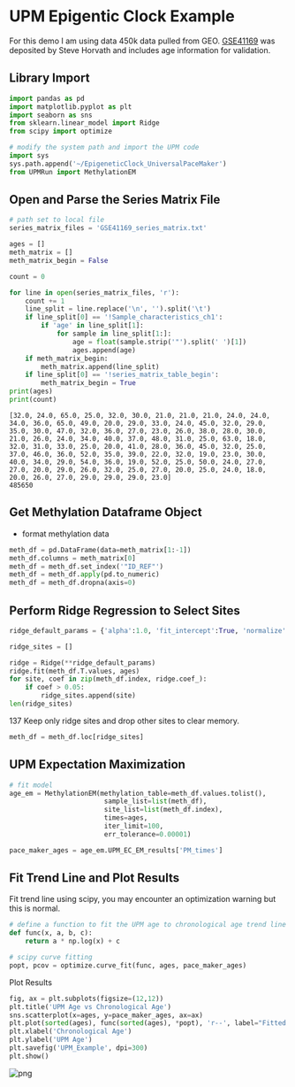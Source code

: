 
# UPM Epigentic Clock Example

For this demo I am using data 450k data pulled from GEO. [GSE41169](ftp://ftp.ncbi.nlm.nih.gov/geo/series/GSE41nnn/GSE41169/matrix/GSE41169_series_matrix.txt.gz) was 
deposited by Steve Horvath and includes age information for validation. 

## Library Import


```python
import pandas as pd
import matplotlib.pyplot as plt
import seaborn as sns
from sklearn.linear_model import Ridge
from scipy import optimize
```


```python
# modify the system path and import the UPM code
import sys
sys.path.append('~/EpigeneticClock_UniversalPaceMaker')
from UPMRun import MethylationEM
```

## Open and Parse the Series Matrix File


```python
# path set to local file 
series_matrix_files = 'GSE41169_series_matrix.txt'
```


```python
ages = []
meth_matrix = []
meth_matrix_begin = False

count = 0

for line in open(series_matrix_files, 'r'):
    count += 1
    line_split = line.replace('\n', '').split('\t')
    if line_split[0] == '!Sample_characteristics_ch1':
        if 'age' in line_split[1]:
            for sample in line_split[1:]:
                age = float(sample.strip('"').split(' ')[1])
                ages.append(age)
    if meth_matrix_begin:
        meth_matrix.append(line_split)
    if line_split[0] == '!series_matrix_table_begin':
        meth_matrix_begin = True
print(ages)
print(count)
```

    [32.0, 24.0, 65.0, 25.0, 32.0, 30.0, 21.0, 21.0, 21.0, 24.0, 24.0, 34.0, 36.0, 65.0, 49.0, 20.0, 29.0, 33.0, 24.0, 45.0, 32.0, 29.0, 35.0, 30.0, 47.0, 32.0, 36.0, 27.0, 23.0, 26.0, 38.0, 28.0, 30.0, 21.0, 26.0, 24.0, 34.0, 40.0, 37.0, 48.0, 31.0, 25.0, 63.0, 18.0, 32.0, 31.0, 33.0, 25.0, 20.0, 41.0, 28.0, 36.0, 45.0, 32.0, 25.0, 37.0, 46.0, 36.0, 52.0, 35.0, 39.0, 22.0, 32.0, 19.0, 23.0, 30.0, 40.0, 34.0, 29.0, 54.0, 36.0, 19.0, 52.0, 25.0, 50.0, 24.0, 27.0, 27.0, 20.0, 29.0, 26.0, 32.0, 25.0, 27.0, 20.0, 25.0, 24.0, 18.0, 20.0, 26.0, 27.0, 29.0, 29.0, 29.0, 23.0]
    485650


## Get Methylation Dataframe Object
- format methylation data


```python
meth_df = pd.DataFrame(data=meth_matrix[1:-1])
meth_df.columns = meth_matrix[0]
meth_df = meth_df.set_index('"ID_REF"')
meth_df = meth_df.apply(pd.to_numeric)
meth_df = meth_df.dropna(axis=0)
```
## Perform Ridge Regression to Select Sites

```python
ridge_default_params = {'alpha':1.0, 'fit_intercept':True, 'normalize':False, 'copy_X':True, 'max_iter':100, 'tol':0.0001, 'solver':'auto', 'random_state':None}

ridge_sites = []

ridge = Ridge(**ridge_default_params)
ridge.fit(meth_df.T.values, ages)
for site, coef in zip(meth_df.index, ridge.coef_):
    if coef > 0.05:
        ridge_sites.append(site)
len(ridge_sites)
```
137
Keep only ridge sites and drop other sites to clear memory.
```python
meth_df = meth_df.loc[ridge_sites]
```

## UPM Expectation Maximization


```python
# fit model 
age_em = MethylationEM(methylation_table=meth_df.values.tolist(),
                        sample_list=list(meth_df),
                        site_list=list(meth_df.index),
                        times=ages,
                        iter_limit=100,
                        err_tolerance=0.00001)

pace_maker_ages = age_em.UPM_EC_EM_results['PM_times']
```
## Fit Trend Line and Plot Results

Fit trend line using scipy, you may encounter an optimization warning but this is normal.
```python
# define a function to fit the UPM age to chronological age trend line
def func(x, a, b, c):
    return a * np.log(x) + c

# scipy curve fitting
popt, pcov = optimize.curve_fit(func, ages, pace_maker_ages)
```

Plot Results

```python
fig, ax = plt.subplots(figsize=(12,12))
plt.title('UPM Age vs Chronological Age')
sns.scatterplot(x=ages, y=pace_maker_ages, ax=ax)
plt.plot(sorted(ages), func(sorted(ages), *popt), 'r--', label="Fitted Curve")
plt.xlabel('Chronological Age')
plt.ylabel('UPM Age')
plt.savefig('UPM_Example', dpi=300)
plt.show()
```

![png](UPM_Example.png)
